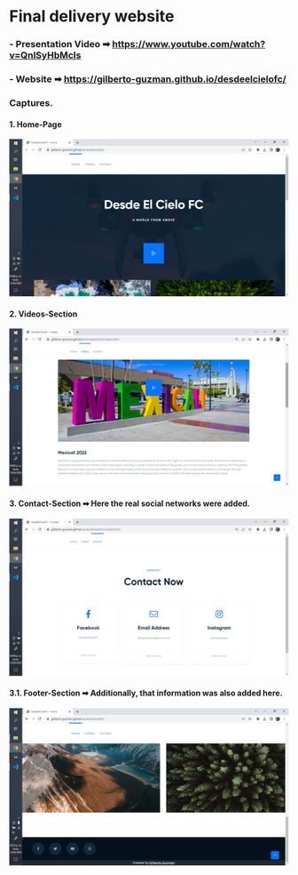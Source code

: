 # Final delivery website

### - Presentation Video ➡ https://www.youtube.com/watch?v=QnlSyHbMcIs

### - Website ➡ https://gilberto-guzman.github.io/desdeelcielofc/

### Captures.

#### 1. Home-Page

![1](img/1.jpeg)

#### 2. Videos-Section

![2](img/2.jpeg)

#### 3. Contact-Section ➡ Here the real social networks were added.

![3](img/3.jpeg)

#### 3.1. Footer-Section ➡ Additionally, that information was also added here.

![3.1](img/3.1.jpeg)
